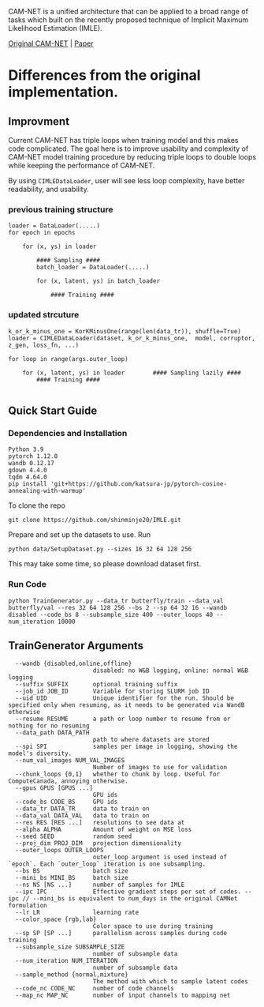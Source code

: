
CAM-NET is a unified architecture that can be applied to a broad range of tasks which built on the recently proposed technique of Implicit Maximum Likelihood Estimation (IMLE).

[Original CAM-NET](https://niopeng.github.io/CAM-Net/) | [Paper](https://arxiv.org/abs/2106.09015)


# Differences from the original implementation.

## Improvment

Current CAM-NET has triple loops when training model and this makes code complicated. The goal here is to improve usability and complexity of CAM-NET model training procedure by reducing triple loops to double loops while keeping the performance of CAM-NET.

By using `CIMLEDataLoader`, user will see less loop complexity, have better readability, and usability.

### previous training structure
```
loader = DataLoader(.....)
for epoch in epochs

    for (x, ys) in loader
        
        #### Sampling ####
        batch_loader = DataLoader(.....)
        
        for (x, latent, ys) in batch_loader
        
            #### Training ####
```

### updated strcuture
```
k_or_k_minus_one = KorKMinusOne(range(len(data_tr)), shuffle=True)
loader = CIMLEDataLoader(dataset, k_or_k_minus_one,  model, corruptor, z_gen, loss_fn, ...)

for loop in range(args.outer_loop)

    for (x, latent, ys) in loader        #### Sampling lazily ####
        #### Training ####
        
```

## Quick Start Guide
### Dependencies and Installation
```
Python 3.9
pytorch 1.12.0 
wandb 0.12.17
gdown 4.4.0
tqdm 4.64.0
pip install 'git+https://github.com/katsura-jp/pytorch-cosine-annealing-with-warmup'
```
To clone the repo
```
git clone https://github.com/shinminje20/IMLE.git
```

Prepare and set up the datasets to use. Run
```
python data/SetupDataset.py --sizes 16 32 64 128 256
```

This may take some time, so please download dataset first.

### Run Code

```
python TrainGenerator.py --data_tr butterfly/train --data_val butterfly/val --res 32 64 128 256 --bs 2 --sp 64 32 16 --wandb disabled --code_bs 8 --subsample_size 400 --outer_loops 40 --num_iteration 10000
```

## TrainGenerator Arguments
```
  --wandb {disabled,online,offline}
                        disabled: no W&B logging, online: normal W&B logging
  --suffix SUFFIX       optional training suffix
  --job_id JOB_ID       Variable for storing SLURM job ID
  --uid UID             Unique identifier for the run. Should be specified only when resuming, as it needs to be generated via WandB otherwise
  --resume RESUME       a path or loop number to resume from or nothing for no resuming
  --data_path DATA_PATH
                        path to where datasets are stored
  --spi SPI             samples per image in logging, showing the model's diversity.
  --num_val_images NUM_VAL_IMAGES
                        Number of images to use for validation
  --chunk_loops {0,1}   whether to chunk by loop. Useful for ComputeCanada, annoying otherwise.
  --gpus GPUS [GPUS ...]
                        GPU ids
  --code_bs CODE_BS     GPU ids
  --data_tr DATA_TR     data to train on
  --data_val DATA_VAL   data to train on
  --res RES [RES ...]   resolutions to see data at
  --alpha ALPHA         Amount of weight on MSE loss
  --seed SEED           random seed
  --proj_dim PROJ_DIM   projection dimensionality
  --outer_loops OUTER_LOOPS
                        outer_loop argument is used instead of `epoch`. Each `outer_loop` iteration is one subsampling.
  --bs BS               batch size
  --mini_bs MINI_BS     batch size
  --ns NS [NS ...]      number of samples for IMLE
  --ipc IPC             Effective gradient steps per set of codes. --ipc // --mini_bs is equivalent to num_days in the original CAMNet formulation
  --lr LR               learning rate
  --color_space {rgb,lab}
                        Color space to use during training
  --sp SP [SP ...]      parallelism across samples during code training
  --subsample_size SUBSAMPLE_SIZE
                        number of subsample data
  --num_iteration NUM_ITERATION
                        number of subsample data
  --sample_method {normal,mixture}
                        The method with which to sample latent codes
  --code_nc CODE_NC     number of code channels
  --map_nc MAP_NC       number of input channels to mapping net
```

